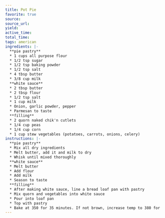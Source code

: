 ```yaml
---
title: Pot Pie
favorite: true
source: 
source_url: 
yield: 
active_time: 
total_time: 
tags: american
ingredients: |-
  **pie pastry** 
  * 1 cups all purpose flour 
  * 1/2 tsp sugar 
  * 1/2 tsp baking powder 
  * 1/2 tsp salt 
  * 4 tbsp butter 
  * 3/8 cup milk  
  **white sauce** 
  * 2 tbsp butter 
  * 2 tbsp flour 
  * 1/2 tsp salt 
  * 1 cup milk 
  * Onion, garlic powder, pepper 
  * Parmesan to taste  
  **filling** 
  * 2 quorn naked chik'n cutlets 
  * 1/4 cup peas 
  * 1/4 cup corn 
  * 1 cup stew vegetables (potatoes, carrots, onions, celery) 
instructions: |-
  **pie pastry** 
  * Mix all dry ingredients 
  * Melt butter, add it and milk to dry 
  * Whisk until mixed thoroughly  
  **white sauce** 
  * Melt butter 
  * Add flour 
  * Add milk 
  * Season to taste  
  **filling** 
  * After making white sauce, line a bread loaf pan with pastry 
  * Mix quorn and vegetables into white sauce 
  * Pour into loaf pan 
  * Top with pastry 
  * Bake at 350 for 35 minutes. If not brown, increase temp to 380 for 5 minutes. 
---
```

